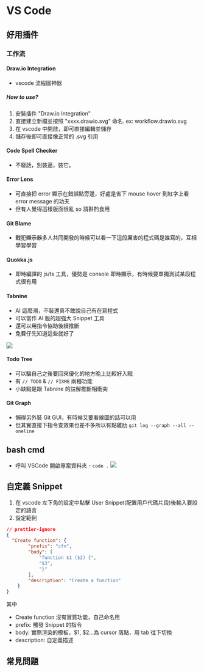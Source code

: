 # VS Code

## 好用插件

### 工作流

#### Draw.io Integration

- vscode 流程圖神器

##### How to use?

1. 安裝插件 "Draw.io Integration"
2. 直接建立新檔並按照 "xxxx.drawio.svg" 命名. ex: workflow.drawio.svg
3. 在 vscode 中開啟，即可直接編輯並儲存
4. 儲存後即可直接像正常的 .svg 引用

#### Code Spell Checker

- 不廢話，別裝逼，裝它。

#### Error Lens

- 可直接把 error 顯示在錯誤點旁邊，好處是省下 mouse hover 到紅字上看 error message 的功夫
- 但有人覺得這樣版面很亂 so 請斟酌食用

#### Git Blame

- ~~戰犯顯示器~~多人共同開發的時候可以看一下這段厲害的程式碼是誰寫的，互相學習學習

#### Quokka.js

- 即時編譯的 js/ts 工具，優勢是 console 即時顯示，有時候要單獨測試某段程式很有用

#### Tabnine

- AI 這麼潮，不裝還真不敢說自己有在寫程式
- 可以當作 AI 版的超強大 Snippet 工具
- 還可以用指令協助後續推斷
- 免費仔先知道這些就好了

![](https://i.imgur.com/nOxmXV8.png)

#### Todo Tree

- 可以騙自己之後要回來優化的地方晚上比較好入眠
- 有 `// TODO` & `// FIXME` 兩種功能
- 小缺點是跟 Tabnine 的註解推斷相衝突

#### Git Graph

- 懶得另外裝 Git GUI，有時候又要看線圖的話可以用
- 但其實直接下指令查效果也差不多所以有點雞肋 `git log --graph --all --oneline`

## bash cmd

- 呼叫 VSCode 開啟專案資料夾 - `code .`
  ![](https://i.imgur.com/iH5XmCl.png)

## 自定義 Snippet

1. 在 vscode 左下角的設定中點擊 User Snippet(配置用戶代碼片段)後輸入要設定的語言
2. 設定範例

```json
// prettier-ignore
{
  "Create function": {
		"prefix": "cfn",
		"body": [
			"function $1 ($2) {",
			"$3",
			"}"
		],
		"description": "Create a function"
	}
}
```

其中

- Create function 沒有實質功能，自己命名用
- prefix: 觸發 Snippet 的指令
- body: 實際渲染的模板，$1, $2...為 cursor 落點，用 tab 往下切換
- description: 自定義描述

## 常見問題
